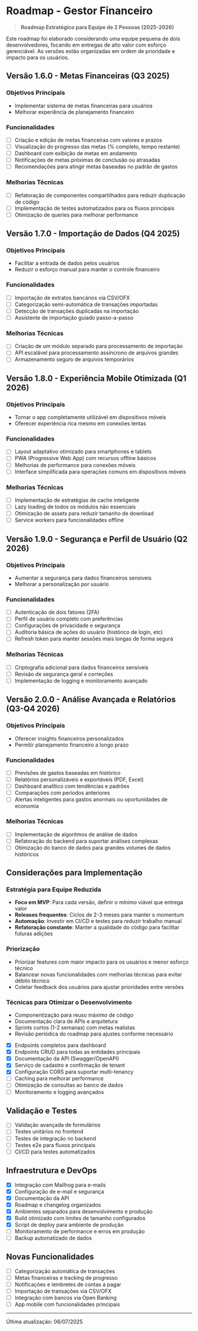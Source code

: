 # Roadmap - Gestor Financeiro

> **Roadmap Estratégico para Equipe de 2 Pessoas (2025-2026)**

Este roadmap foi elaborado considerando uma equipe pequena de dois desenvolvedores, focando em entregas de alto valor com esforço gerenciável. As versões estão organizadas em ordem de prioridade e impacto para os usuários.

## Versão 1.6.0 - Metas Financeiras (Q3 2025)

### Objetivos Principais
- Implementar sistema de metas financeiras para usuários
- Melhorar experiência de planejamento financeiro

### Funcionalidades
- [ ] Criação e edição de metas financeiras com valores e prazos
- [ ] Visualização do progresso das metas (% completo, tempo restante)
- [ ] Dashboard com exibição de metas em andamento
- [ ] Notificações de metas próximas de conclusão ou atrasadas
- [ ] Recomendações para atingir metas baseadas no padrão de gastos

### Melhorias Técnicas
- [ ] Refatoração de componentes compartilhados para reduzir duplicação de código
- [ ] Implementação de testes automatizados para os fluxos principais
- [ ] Otimização de queries para melhorar performance

## Versão 1.7.0 - Importação de Dados (Q4 2025)

### Objetivos Principais
- Facilitar a entrada de dados pelos usuários
- Reduzir o esforço manual para manter o controle financeiro

### Funcionalidades
- [ ] Importação de extratos bancários via CSV/OFX
- [ ] Categorização semi-automática de transações importadas
- [ ] Detecção de transações duplicadas na importação
- [ ] Assistente de importação guiado passo-a-passo

### Melhorias Técnicas
- [ ] Criação de um módulo separado para processamento de importação
- [ ] API escalável para processamento assíncrono de arquivos grandes
- [ ] Armazenamento seguro de arquivos temporários

## Versão 1.8.0 - Experiência Mobile Otimizada (Q1 2026)

### Objetivos Principais
- Tornar o app completamente utilizável em dispositivos móveis
- Oferecer experiência rica mesmo em conexões lentas

### Funcionalidades
- [ ] Layout adaptativo otimizado para smartphones e tablets
- [ ] PWA (Progressive Web App) com recursos offline básicos
- [ ] Melhorias de performance para conexões móveis
- [ ] Interface simplificada para operações comuns em dispositivos móveis

### Melhorias Técnicas
- [ ] Implementação de estratégias de cache inteligente
- [ ] Lazy loading de todos os módulos não essenciais
- [ ] Otimização de assets para reduzir tamanho de download
- [ ] Service workers para funcionalidades offline

## Versão 1.9.0 - Segurança e Perfil de Usuário (Q2 2026)

### Objetivos Principais
- Aumentar a segurança para dados financeiros sensíveis
- Melhorar a personalização por usuário

### Funcionalidades
- [ ] Autenticação de dois fatores (2FA)
- [ ] Perfil de usuário completo com preferências
- [ ] Configurações de privacidade e segurança
- [ ] Auditoria básica de ações do usuário (histórico de login, etc)
- [ ] Refresh token para manter sessões mais longas de forma segura

### Melhorias Técnicas
- [ ] Criptografia adicional para dados financeiros sensíveis
- [ ] Revisão de segurança geral e correções
- [ ] Implementação de logging e monitoramento avançado

## Versão 2.0.0 - Análise Avançada e Relatórios (Q3-Q4 2026)

### Objetivos Principais
- Oferecer insights financeiros personalizados
- Permitir planejamento financeiro a longo prazo

### Funcionalidades
- [ ] Previsões de gastos baseadas em histórico
- [ ] Relatórios personalizáveis e exportáveis (PDF, Excel)
- [ ] Dashboard analítico com tendências e padrões
- [ ] Comparações com períodos anteriores
- [ ] Alertas inteligentes para gastos anormais ou oportunidades de economia

### Melhorias Técnicas
- [ ] Implementação de algoritmos de análise de dados
- [ ] Refatoração do backend para suportar análises complexas
- [ ] Otimização do banco de dados para grandes volumes de dados históricos

## Considerações para Implementação

### Estratégia para Equipe Reduzida
- **Foco em MVP**: Para cada versão, definir o mínimo viável que entrega valor
- **Releases frequentes**: Ciclos de 2-3 meses para manter o momentum
- **Automação**: Investir em CI/CD e testes para reduzir trabalho manual
- **Refatoração constante**: Manter a qualidade do código para facilitar futuras adições

### Priorização
- Priorizar features com maior impacto para os usuários e menor esforço técnico
- Balancear novas funcionalidades com melhorias técnicas para evitar débito técnico
- Coletar feedback dos usuários para ajustar prioridades entre versões

### Técnicas para Otimizar o Desenvolvimento
- Componentização para reuso máximo de código
- Documentação clara de APIs e arquitetura
- Sprints curtos (1-2 semanas) com metas realistas
- Revisão periódica do roadmap para ajustes conforme necessário

- [x] Endpoints completos para dashboard
- [x] Endpoints CRUD para todas as entidades principais
- [x] Documentação da API (Swagger/OpenAPI)
- [x] Serviço de cadastro e confirmação de tenant
- [x] Configuração CORS para suportar multi-tenancy
- [ ] Caching para melhorar performance
- [ ] Otimização de consultas ao banco de dados
- [ ] Monitoramento e logging avançados

## Validação e Testes

- [ ] Validação avançada de formulários
- [ ] Testes unitários no frontend
- [ ] Testes de integração no backend
- [ ] Testes e2e para fluxos principais
- [ ] CI/CD para testes automatizados

## Infraestrutura e DevOps

- [x] Integração com Mailhog para e-mails
- [x] Configuração de e-mail e segurança
- [x] Documentação da API
- [x] Roadmap e changelog organizados
- [x] Ambientes separados para desenvolvimento e produção
- [x] Build otimizado com limites de tamanho configurados
- [x] Script de deploy para ambiente de produção
- [ ] Monitoramento de performance e erros em produção
- [ ] Backup automatizado de dados

## Novas Funcionalidades

- [ ] Categorização automática de transações
- [ ] Metas financeiras e tracking de progresso
- [ ] Notificações e lembretes de contas a pagar
- [ ] Importação de transações via CSV/OFX
- [ ] Integração com bancos via Open Banking
- [ ] App mobile com funcionalidades principais

---

Última atualização: 06/07/2025
